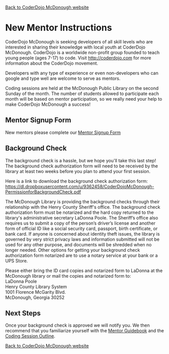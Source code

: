 [Back to CoderDojo McDonough website](http://www.coderdojohenry.com)

# New Mentor Instructions

CoderDojo McDonough is seeking developers of all skill levels who are interested in sharing their knowledge with local youth at CoderDojo McDonough. CoderDojo is a worldwide non-profit group founded to teach young people (ages 7-17) to code. Visit http://coderdojo.com for more information about the CoderDojo movement. 

Developers with any type of experience or even non-developers who can google and type well are welcome to serve as mentors.  

Coding sessions are held at the McDonough Public Library on the second Sunday of the month. The number of students allowed to participate each month will be based on mentor participation, so we really need your help to make CoderDojo McDonough a success!  


## Mentor Signup Form
New mentors please complete our [Mentor Signup Form](https://docs.google.com/forms/d/1w2hYEt8bc-hVj4FM14ZAVDLq41WPmRewpAsJqVrC--A/viewform)


## Background Check
The background check is a hassle, but we hope you'll take this last step!   The background check authorization form will need to be received by the library at least two weeks before you plan to attend your first session.

Here is a link to download the background check authorization form: 
https://dl.dropboxusercontent.com/u/9362458/CoderDojoMcDonough-PermissionforBackgroundCheck.pdf  

The McDonough Library is providing the background checks through their relationship with the Henry County Sheriff's office. The background check authorization form must be notarized and the hard copy returned to the library's administrative secretary LaDonna Poole. The Sheriff’s office also requires us to submit a copy of the person’s driver’s license and another form of official ID like a social security card, passport, birth certificate, or bank card. If anyone is concerned about identity theft issues, the library is governed by very strict privacy laws and information submitted will not be used for any other purpose, and documents will be shredded when no longer needed. 
Other options for getting your background check authorization form notarized are to use a notary service at your bank or a UPS Store.

Please either bring the ID card copies and notarized form to LaDonna at the McDonough library or mail the copies and notarized form to:   
LaDonna Poole   
Henry County Library System   
1001 Florence McGarity Blvd.   
McDonough, Georgia 30252  

## Next Steps
Once your background check is approved we will notify you.  We then recommend that you familiarize yourself with the [Mentor Guidebook](Mentor_Guidebook.md) and the [Coding Session Outline](Coding_Session_Outline.md).

[Back to CoderDojo McDonough website](http://www.coderdojohenry.com)